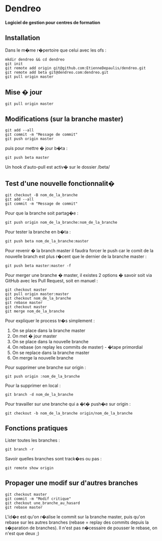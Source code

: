 # Dendreo

#### Logiciel de gestion pour centres de formation

## Installation

Dans le m�me r�pertoire que celui avec les ofs :

    mkdir dendreo && cd dendreo
    git init
    git remote add origin git@github.com:EtienneDepaulis/dendreo.git
    git remote add beta git@dendreo.com:dendreo.git
    git pull origin master

## Mise � jour

    git pull origin master

## Modifications (sur la branche master)

    git add --all
    git commit -m "Message de commit"
    git push origin master

puis pour mettre � jour b�ta :

    git push beta master

Un hook d'auto-pull est activ� sur le dossier /beta/

## Test d'une nouvelle fonctionnalit�

    git checkout -B nom_de_la_branche
    git add --all
    git commit -m "Message de commit"

Pour que la branche soit partag�e :

    git push origin nom_de_la_branche:nom_de_la_branche

Pour tester la branche en b�ta :

    git push beta nom_de_la_branche:master

Pour revenir � la branch master il faudra forcer le push car le comit de la nouvelle branch est plus r�cent que le dernier de la branche master :

    git push beta master:master -f
    
Pour merger une branche � master, il existes 2 options � savoir soit via GitHub avec les Pull Request, soit en manuel :

    git checkout master
    git pull origin master:master
    git checkout nom_de_la_branche
    git rebase master
    git checkout master
    git merge nom_de_la_branche

Pour expliquer le process tr�s simplement :

1. On se place dans la branche master
2. On met � jour master
3. On se place dans la nouvelle branche
4. On rebase (on replay les commits de master) - �tape primordial
5. On se replace dans la branche master
6. On merge la nouvelle branche

Pour supprimer une branche sur origin :

    git push origin :nom_de_la_branche
    
Pour la supprimer en local :

    git branch -d nom_de_la_branche
    
Pour travailler sur une branche qui a �t� push�e sur origin :

    git checkout -b nom_de_la_branche origin/nom_de_la_branche 

## Fonctions pratiques

Lister toutes les branches :

    git branch -r

Savoir quelles branches sont track�es ou pas :

    git remote show origin

## Propager une modif sur d'autres branches

    git checkout master
    git commit -m "Modif critique"
    git checkout une_branche_au_hasard
    git rebase master

L'id�e est qu'on r�alise le commit sur la branche master, puis qu'on rebase sur les autres branches (rebase = replay des commits depuis la s�paration de branches). Il n'est pas n�cessaire de pousser le rebase, on n'est que deux ;)
